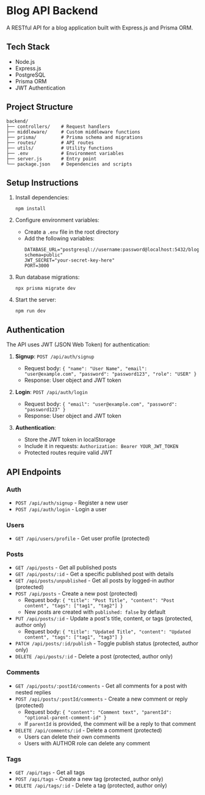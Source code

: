 # Blog API Backend

A RESTful API for a blog application built with Express.js and Prisma ORM.

## Tech Stack

- Node.js
- Express.js
- PostgreSQL
- Prisma ORM
- JWT Authentication

## Project Structure

```
backend/
├── controllers/    # Request handlers
├── middleware/     # Custom middleware functions
├── prisma/         # Prisma schema and migrations
├── routes/         # API routes
├── utils/          # Utility functions
├── .env            # Environment variables
├── server.js       # Entry point
└── package.json    # Dependencies and scripts
```

## Setup Instructions

1. Install dependencies:
   ```
   npm install
   ```

2. Configure environment variables:
   - Create a `.env` file in the root directory
   - Add the following variables:
     ```
     DATABASE_URL="postgresql://username:password@localhost:5432/blogapi?schema=public"
     JWT_SECRET="your-secret-key-here"
     PORT=3000
     ```

3. Run database migrations:
   ```
   npx prisma migrate dev
   ```

4. Start the server:
   ```
   npm run dev
   ```

## Authentication

The API uses JWT (JSON Web Token) for authentication:

1. **Signup**: `POST /api/auth/signup`
   - Request body: `{ "name": "User Name", "email": "user@example.com", "password": "password123", "role": "USER" }`
   - Response: User object and JWT token

2. **Login**: `POST /api/auth/login`
   - Request body: `{ "email": "user@example.com", "password": "password123" }`
   - Response: User object and JWT token

3. **Authentication**:
   - Store the JWT token in localStorage
   - Include it in requests: `Authorization: Bearer YOUR_JWT_TOKEN`
   - Protected routes require valid JWT

## API Endpoints

### Auth

- `POST /api/auth/signup` - Register a new user
- `POST /api/auth/login` - Login a user

### Users

- `GET /api/users/profile` - Get user profile (protected)

### Posts

- `GET /api/posts` - Get all published posts
- `GET /api/posts/:id` - Get a specific published post with details
- `GET /api/posts/unpublished` - Get all posts by logged-in author (protected)
- `POST /api/posts` - Create a new post (protected)
  - Request body: `{ "title": "Post Title", "content": "Post content", "tags": ["tag1", "tag2"] }`
  - New posts are created with `published: false` by default
- `PUT /api/posts/:id` - Update a post's title, content, or tags (protected, author only)
  - Request body: `{ "title": "Updated Title", "content": "Updated content", "tags": ["tag1", "tag3"] }`
- `PATCH /api/posts/:id/publish` - Toggle publish status (protected, author only)
- `DELETE /api/posts/:id` - Delete a post (protected, author only)

### Comments

- `GET /api/posts/:postId/comments` - Get all comments for a post with nested replies
- `POST /api/posts/:postId/comments` - Create a new comment or reply (protected)
  - Request body: `{ "content": "Comment text", "parentId": "optional-parent-comment-id" }`
  - If `parentId` is provided, the comment will be a reply to that comment
- `DELETE /api/comments/:id` - Delete a comment (protected)
  - Users can delete their own comments
  - Users with AUTHOR role can delete any comment

### Tags

- `GET /api/tags` - Get all tags
- `POST /api/tags` - Create a new tag (protected, author only)
- `DELETE /api/tags/:id` - Delete a tag (protected, author only) 